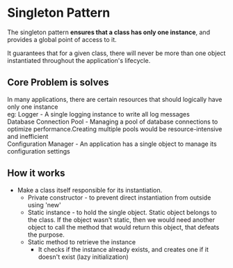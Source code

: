 # Singleton Pattern

The singleton pattern **ensures that a class has only one instance**, and provides a global point of access to it. 

It guarantees that for a given class, there will never be more than one object instantiated throughout the application's lifecycle.

## Core Problem is solves 
In many applications, there are certain resources that should logically have only one instance  
eg: Logger - A single logging instance to write all log messages    
    Database Connection Pool - Managing a pool of database connections to optimize performance.Creating multiple pools would be resource-intensive and inefficient    
    Configuration Manager - An application has a single object to manage its configuration settings  

## How it works
- Make a class itself responsible for its instantiation.
  - Private constructor - to prevent direct instantiation from outside using 'new'
  - Static instance - to hold the single object. Static object belongs to the class. If the object wasn't static, then we would need another object to call the method that would return this object, that defeats the purpose.
  - Static method to retrieve the instance 
    - It checks if the instance already exists, and creates one if it doesn't exist (lazy initialization)